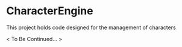 # CharacterEngine
This project holds code designed for the management of characters

< To Be Continued... >
